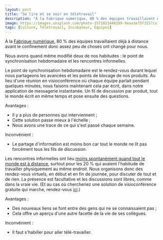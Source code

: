 ```yaml
---
layout: post
title: "Se lire et se voir en télétravail"
description: "À la Fabrique numérique, 80 % des équipes travaillaient déjà à distance avant le confinement donc assez peu de choses ont changé pour nous."
image: https://images.unsplash.com/photo-1571821440269-9eaa1e75f315?ixlib=rb-1.2.1&ixid=eyJhcHBfaWQiOjEyMDd9&auto=format&fit=crop&w=1200&q=80
tags: [Culture, Télétravail, Incubateur, Équipes]
---
```


À la [Fabrique numérique](https://beta.gouv.fr/incubateurs/fabnumdef.html), 80 % des équipes travaillaient déjà à distance avant le confinement donc assez peu de choses ont changé pour nous.

Nous avons quand même modifié deux de nos habitudes : le point de synchronisation hebdomadaire et les rencontres informelles.

Le point de synchronisation hebdomadaire est le rendez-vous durant lequel nous partageons les avancées et les points de blocage de nos produits. Au lieu d'une réunion en visioconférence où chaque équipe parlait pendant quelques minutes, nous faisons maintenant cela par écrit, dans notre application de messagerie instantanée. Un fil de discussion par produit, tout le monde écrit en même temps et pose ensuite des questions.

Avantages :
- Il y a plus de personnes qui interviennent ;
- Cette solution passe mieux à l'échelle ;
- Nous avons une trace de ce qui s'est passé chaque semaine.

Inconvénient :
- Le partage d'information est moins bon car tout le monde ne lit pas forcément tous les fils de discussion.

Les rencontres informelles ont lieu [moins spontanément quand tout le monde est à distance](https://about.gitlab.com/company/culture/all-remote/), surtout pour les 20 % qui avaient l'habitude de travailler physiquement au même endroit. Nous organisons donc des rendez-vous virtuels, en début et en fin de journée, pour discuter de tout et de rien. La présence est facultative et les discussions sont libres, comme dans la vraie vie. (Et au cas où chercheriez une solution de visioconférence gratuite qui marche, rendez-vous [ici](https://ensemble.scaleway.com/).)

Avantages :
- Des nouveaux liens se font entre des gens qui ne se connaissaient pas ;
- Cela offre un aperçu d'une autre facette de la vie de ses collègues.

Inconvénient :
- Il faut s'habiller pour aller télé-travailler.
